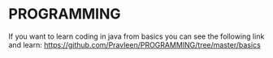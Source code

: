 # PROGRAMMING
If you want to learn coding in java from basics you can see the following link and learn:
https://github.com/Pravleen/PROGRAMMING/tree/master/basics
